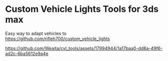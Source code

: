 # Custom Vehicle Lights Tools for 3ds max
Easy way to adapt vehicles to https://github.com/rifleh700/custom_vehicle_lights


https://github.com/Weaita/cvl_tools/assets/17994944/1a17baa0-dd8a-49f6-ad2c-6ba5612e9a4e

